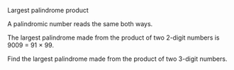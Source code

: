 Largest palindrome product

A palindromic number reads the same both ways. 

The largest palindrome made from the product of two 2-digit numbers is 9009 = 91 × 99.

Find the largest palindrome made from the product of two 3-digit numbers.
